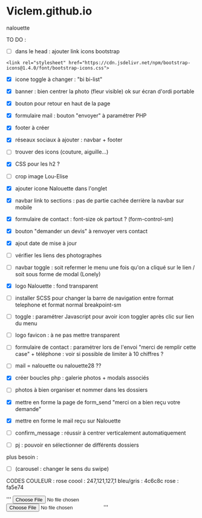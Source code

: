 # Viclem.github.io
nalouette


TO DO :
- [ ] dans le head : ajouter link icons bootstrap
```
<link rel="stylesheet" href="https://cdn.jsdelivr.net/npm/bootstrap-icons@1.4.0/font/bootstrap-icons.css">
```
- [x] icone toggle à changer : "bi bi-list"
- [x] banner : bien centrer la photo (fleur visible)  ok sur écran d'ordi portable
- [x] bouton pour retour en haut de la page
- [x] formulaire mail : bouton "envoyer" à paramétrer PHP
- [x] footer à créer
- [x] réseaux sociaux à ajouter : navbar + footer
- [ ] trouver des icons (couture, aiguille...)
- [x] CSS pour les h2 ?
- [ ] crop image Lou-Elise
- [x] ajouter icone Nalouette dans l'onglet
- [x] navbar link to sections : pas de partie cachée derrière la navbar sur mobile
- [x] formulaire de contact : font-size ok partout ? (form-control-sm)
- [x] bouton "demander un devis" à renvoyer vers contact
- [x] ajout date de mise à jour
- [ ] vérifier les liens des photographes
- [ ] navbar toggle : soit refermer le menu une fois qu'on a cliqué sur le lien / soit sous forme de modal (Lonely)
- [x] logo Nalouette : fond transparent
- [ ] installer SCSS pour changer la barre de navigation entre format telephone et format normal breakpoint-sm
- [ ] toggle : paramétrer Javascript pour avoir icon toggler après clic sur lien du menu
- [ ] logo favicon : à ne pas mettre transparent
- [ ] formulaire de contact : paramétrer lors de l'envoi "merci de remplir cette case" + téléphone : voir si possible de limiter à 10 chiffres ?
- [ ] mail = nalouette ou nalouette28 ??
- [x] créer boucles php : galerie photos + modals associés
- [ ] photos à bien organiser et nommer dans les dossiers
- [x] mettre en forme la page de form_send "merci on a bien reçu votre demande"
- [x] mettre en forme le mail reçu sur Nalouette
- [ ] confirm_message : réussir à centrer verticalement automatiquement
- [ ] pj : pouvoir en sélectionner de différents dossiers


plus besoin :
- [ ] (carousel : changer le sens du swipe)


CODES COULEUR :
rose coool : 247,121,127,1
bleu/gris : 4c6c8c
rose : fa5e74


'''
<input type="file" accept="image/*,.pdf">
<input type="file" id="docpicker" accept=".doc,.docx,application/msword,application/vnd.openxmlformats-officedocument.wordprocessingml.document">
'''
